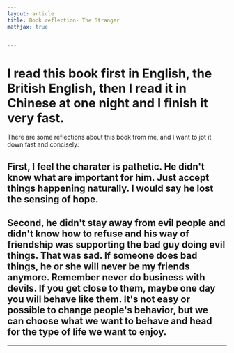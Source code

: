 ```yaml
---
layout: article
title: Book reflection- The Stranger
mathjax: true


---
```

# I read this book first in English, the British English, then I read it in Chinese at one night and I finish it very fast. 

There are some reflections about this book from me, and I want to jot it down fast and concisely:

## First, I feel the charater is pathetic. He didn't know what are important for him. Just accept things happening naturally. I would say he lost the sensing of hope.

## Second, he didn't stay away from evil people and didn't know how to refuse and his way of friendship was supporting the bad guy doing evil things. That was sad. If someone does bad things, he or she will never be my friends anymore. Remember never do business with devils. If you get close to them, maybe one day you will behave like them. It's not easy or possible to change people's behavior, but we can choose what we want to behave and head for the type of life we want to enjoy.
---
